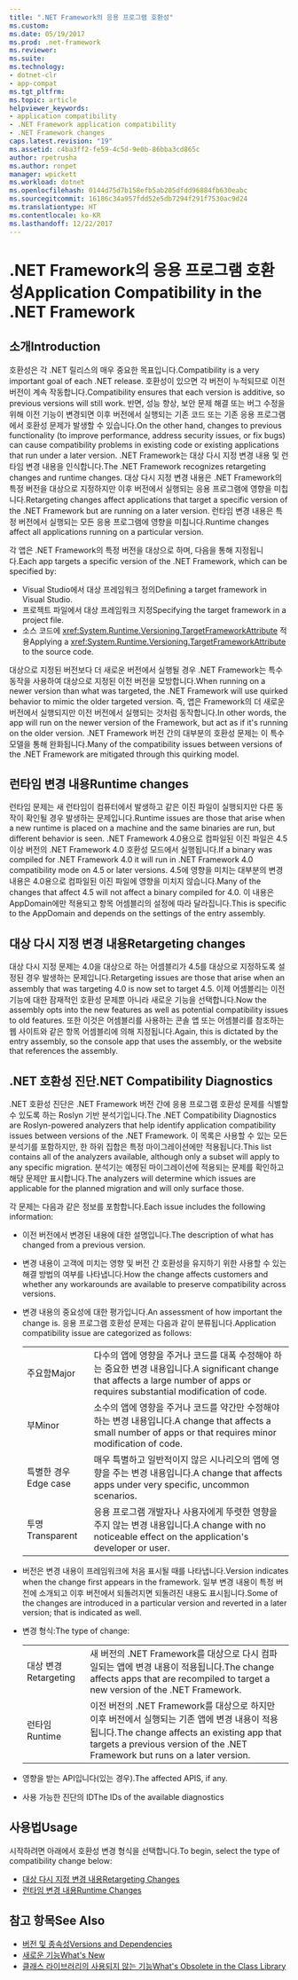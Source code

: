```yaml
---
title: ".NET Framework의 응용 프로그램 호환성"
ms.custom: 
ms.date: 05/19/2017
ms.prod: .net-framework
ms.reviewer: 
ms.suite: 
ms.technology:
- dotnet-clr
- app-compat
ms.tgt_pltfrm: 
ms.topic: article
helpviewer_keywords:
- application compatibility
- .NET Framework application compatibility
- .NET Framework changes
caps.latest.revision: "19"
ms.assetid: c4ba3ff2-fe59-4c5d-9e0b-86bba3cd865c
author: rpetrusha
ms.author: ronpet
manager: wpickett
ms.workload: dotnet
ms.openlocfilehash: 0144d75d7b158efb5ab205dfdd96884fb630eabc
ms.sourcegitcommit: 16186c34a957fdd52e5db7294f291f7530ac9d24
ms.translationtype: HT
ms.contentlocale: ko-KR
ms.lasthandoff: 12/22/2017
---
```

# <a name="application-compatibility-in-the-net-framework"></a><span data-ttu-id="83a45-102">.NET Framework의 응용 프로그램 호환성</span><span class="sxs-lookup"><span data-stu-id="83a45-102">Application Compatibility in the .NET Framework</span></span>

## <a name="introduction"></a><span data-ttu-id="83a45-103">소개</span><span class="sxs-lookup"><span data-stu-id="83a45-103">Introduction</span></span>
<span data-ttu-id="83a45-104">호환성은 각 .NET 릴리스의 매우 중요한 목표입니다.</span><span class="sxs-lookup"><span data-stu-id="83a45-104">Compatibility is a very important goal of each .NET release.</span></span> <span data-ttu-id="83a45-105">호환성이 있으면 각 버전이 누적되므로 이전 버전이 계속 작동합니다.</span><span class="sxs-lookup"><span data-stu-id="83a45-105">Compatibility ensures that each version is additive, so previous versions will still work.</span></span> <span data-ttu-id="83a45-106">반면, 성능 향상, 보안 문제 해결 또는 버그 수정을 위해 이전 기능이 변경되면 이후 버전에서 실행되는 기존 코드 또는 기존 응용 프로그램에서 호환성 문제가 발생할 수 있습니다.</span><span class="sxs-lookup"><span data-stu-id="83a45-106">On the other hand, changes to previous functionality (to improve performance, address security issues, or fix bugs) can cause compatibility problems in existing code or existing applications that run under a later version.</span></span> <span data-ttu-id="83a45-107">.NET Framework는 대상 다시 지정 변경 내용 및 런타임 변경 내용을 인식합니다.</span><span class="sxs-lookup"><span data-stu-id="83a45-107">The .NET Framework recognizes retargeting changes and runtime changes.</span></span> <span data-ttu-id="83a45-108">대상 다시 지정 변경 내용은 .NET Framework의 특정 버전을 대상으로 지정하지만 이후 버전에서 실행되는 응용 프로그램에 영향을 미칩니다.</span><span class="sxs-lookup"><span data-stu-id="83a45-108">Retargeting changes affect applications that target a specific version of the .NET Framework but are running on a later version.</span></span> <span data-ttu-id="83a45-109">런타임 변경 내용은 특정 버전에서 실행되는 모든 응용 프로그램에 영향을 미칩니다.</span><span class="sxs-lookup"><span data-stu-id="83a45-109">Runtime changes affect all applications running on a particular version.</span></span>

<span data-ttu-id="83a45-110">각 앱은 .NET Framework의 특정 버전을 대상으로 하며, 다음을 통해 지정됩니다.</span><span class="sxs-lookup"><span data-stu-id="83a45-110">Each app targets a specific version of the .NET Framework, which can be specified by:</span></span>

* <span data-ttu-id="83a45-111">Visual Studio에서 대상 프레임워크 정의</span><span class="sxs-lookup"><span data-stu-id="83a45-111">Defining a target framework in Visual Studio.</span></span>
* <span data-ttu-id="83a45-112">프로젝트 파일에서 대상 프레임워크 지정</span><span class="sxs-lookup"><span data-stu-id="83a45-112">Specifying the target framework in a project file.</span></span>
* <span data-ttu-id="83a45-113">소스 코드에 <xref:System.Runtime.Versioning.TargetFrameworkAttribute> 적용</span><span class="sxs-lookup"><span data-stu-id="83a45-113">Applying a <xref:System.Runtime.Versioning.TargetFrameworkAttribute> to the source code.</span></span>

<span data-ttu-id="83a45-114">대상으로 지정된 버전보다 더 새로운 버전에서 실행될 경우 .NET Framework는 특수 동작을 사용하여 대상으로 지정된 이전 버전을 모방합니다.</span><span class="sxs-lookup"><span data-stu-id="83a45-114">When running on a newer version than what was targeted, the .NET Framework will use quirked behavior to mimic the older targeted version.</span></span> <span data-ttu-id="83a45-115">즉, 앱은 Framework의 더 새로운 버전에서 실행되지만 이전 버전에서 실행되는 것처럼 동작합니다.</span><span class="sxs-lookup"><span data-stu-id="83a45-115">In other words, the app will run on the newer version of the Framework, but act as if it's running on the older version.</span></span> <span data-ttu-id="83a45-116">.NET Framework 버전 간의 대부분의 호환성 문제는 이 특수 모델을 통해 완화됩니다.</span><span class="sxs-lookup"><span data-stu-id="83a45-116">Many of the compatibility issues between versions of the .NET Framework are mitigated through this quirking model.</span></span>

## <a name="runtime-changes"></a><span data-ttu-id="83a45-117">런타임 변경 내용</span><span class="sxs-lookup"><span data-stu-id="83a45-117">Runtime changes</span></span>

<span data-ttu-id="83a45-118">런타임 문제는 새 런타임이 컴퓨터에서 발생하고 같은 이진 파일이 실행되지만 다른 동작이 확인될 경우 발생하는 문제입니다.</span><span class="sxs-lookup"><span data-stu-id="83a45-118">Runtime issues are those that arise when a new runtime is placed on a machine and the same binaries are run, but different behavior is seen.</span></span> <span data-ttu-id="83a45-119">.NET Framework 4.0용으로 컴파일된 이진 파일은 4.5 이상 버전의 .NET Framework 4.0 호환성 모드에서 실행됩니다.</span><span class="sxs-lookup"><span data-stu-id="83a45-119">If a binary was compiled for .NET Framework 4.0 it will run in .NET Framework 4.0 compatibility mode on 4.5 or later versions.</span></span> <span data-ttu-id="83a45-120">4.5에 영향을 미치는 대부분의 변경 내용은 4.0용으로 컴파일된 이진 파일에 영향을 미치지 않습니다.</span><span class="sxs-lookup"><span data-stu-id="83a45-120">Many of the changes that affect 4.5 will not affect a binary compiled for 4.0.</span></span> <span data-ttu-id="83a45-121">이 내용은 AppDomain에만 적용되고 항목 어셈블리의 설정에 따라 달라집니다.</span><span class="sxs-lookup"><span data-stu-id="83a45-121">This is specific to the AppDomain and depends on the settings of the entry assembly.</span></span>

## <a name="retargeting-changes"></a><span data-ttu-id="83a45-122">대상 다시 지정 변경 내용</span><span class="sxs-lookup"><span data-stu-id="83a45-122">Retargeting changes</span></span>

<span data-ttu-id="83a45-123">대상 다시 지정 문제는 4.0을 대상으로 하는 어셈블리가 4.5를 대상으로 지정하도록 설정된 경우 발생하는 문제입니다.</span><span class="sxs-lookup"><span data-stu-id="83a45-123">Retargeting issues are those that arise when an assembly that was targeting 4.0 is now set to target 4.5.</span></span> <span data-ttu-id="83a45-124">이제 어셈블리는 이전 기능에 대한 잠재적인 호환성 문제뿐 아니라 새로운 기능을 선택합니다.</span><span class="sxs-lookup"><span data-stu-id="83a45-124">Now the assembly opts into the new features as well as potential compatibility issues to old features.</span></span> <span data-ttu-id="83a45-125">또한 이것은 어셈블리를 사용하는 콘솔 앱 또는 어셈블리를 참조하는 웹 사이트와 같은 항목 어셈블리에 의해 지정됩니다.</span><span class="sxs-lookup"><span data-stu-id="83a45-125">Again, this is dictated by the entry assembly, so the console app that uses the assembly, or the website that references the assembly.</span></span>

## <a name="net-compatibility-diagnostics"></a><span data-ttu-id="83a45-126">.NET 호환성 진단</span><span class="sxs-lookup"><span data-stu-id="83a45-126">.NET Compatibility Diagnostics</span></span>

<span data-ttu-id="83a45-127">.NET 호환성 진단은 .NET Framework 버전 간에 응용 프로그램 호환성 문제를 식별할 수 있도록 하는 Roslyn 기반 분석기입니다.</span><span class="sxs-lookup"><span data-stu-id="83a45-127">The .NET Compatibility Diagnostics are Roslyn-powered analyzers that help identify application compatibility issues between versions of the .NET Framework.</span></span> <span data-ttu-id="83a45-128">이 목록은 사용할 수 있는 모든 분석기를 포함하지만, 한 하위 집합은 특정 마이그레이션에만 적용됩니다.</span><span class="sxs-lookup"><span data-stu-id="83a45-128">This list contains all of the analyzers available, although only a subset will apply to any specific migration.</span></span> <span data-ttu-id="83a45-129">분석기는 예정된 마이그레이션에 적용되는 문제를 확인하고 해당 문제만 표시합니다.</span><span class="sxs-lookup"><span data-stu-id="83a45-129">The analyzers will determine which issues are applicable for the planned migration and will only surface those.</span></span>

<span data-ttu-id="83a45-130">각 문제는 다음과 같은 정보를 포함합니다.</span><span class="sxs-lookup"><span data-stu-id="83a45-130">Each issue includes the following information:</span></span>

-   <span data-ttu-id="83a45-131">이전 버전에서 변경된 내용에 대한 설명입니다.</span><span class="sxs-lookup"><span data-stu-id="83a45-131">The description of what has changed from a previous version.</span></span>

-   <span data-ttu-id="83a45-132">변경 내용이 고객에 미치는 영향 및 버전 간 호환성을 유지하기 위한 사용할 수 있는 해결 방법의 여부를 나타냅니다.</span><span class="sxs-lookup"><span data-stu-id="83a45-132">How the change affects customers and whether any workarounds are available to preserve compatibility across versions.</span></span>

-   <span data-ttu-id="83a45-133">변경 내용의 중요성에 대한 평가입니다.</span><span class="sxs-lookup"><span data-stu-id="83a45-133">An assessment of how important the change is.</span></span> <span data-ttu-id="83a45-134">응용 프로그램 호환성 문제는 다음과 같이 분류됩니다.</span><span class="sxs-lookup"><span data-stu-id="83a45-134">Application compatibility issue are categorized as follows:</span></span>

    |   |   |
    |---|---|
    |<span data-ttu-id="83a45-135">주요함</span><span class="sxs-lookup"><span data-stu-id="83a45-135">Major</span></span>|<span data-ttu-id="83a45-136">다수의 앱에 영향을 주거나 코드를 대폭 수정해야 하는 중요한 변경 내용입니다.</span><span class="sxs-lookup"><span data-stu-id="83a45-136">A significant change that affects a large number of apps or requires substantial modification of code.</span></span>|
    |<span data-ttu-id="83a45-137">부</span><span class="sxs-lookup"><span data-stu-id="83a45-137">Minor</span></span>|<span data-ttu-id="83a45-138">소수의 앱에 영향을 주거나 코드를 약간만 수정해야 하는 변경 내용입니다.</span><span class="sxs-lookup"><span data-stu-id="83a45-138">A change that affects a small number of apps or that requires minor modification of code.</span></span>|
    |<span data-ttu-id="83a45-139">특별한 경우</span><span class="sxs-lookup"><span data-stu-id="83a45-139">Edge case</span></span>|<span data-ttu-id="83a45-140">매우 특별하고 일반적이지 않은 시나리오의 앱에 영향을 주는 변경 내용입니다.</span><span class="sxs-lookup"><span data-stu-id="83a45-140">A change that affects apps under very specific, uncommon scenarios.</span></span>|
    |<span data-ttu-id="83a45-141">투명</span><span class="sxs-lookup"><span data-stu-id="83a45-141">Transparent</span></span>|<span data-ttu-id="83a45-142">응용 프로그램 개발자나 사용자에게 뚜렷한 영향을 주지 않는 변경 내용입니다.</span><span class="sxs-lookup"><span data-stu-id="83a45-142">A change with no noticeable effect on the application's developer or user.</span></span>|

-   <span data-ttu-id="83a45-143">버전은 변경 내용이 프레임워크에 처음 표시될 때를 나타냅니다.</span><span class="sxs-lookup"><span data-stu-id="83a45-143">Version indicates when the change first appears in the framework.</span></span> <span data-ttu-id="83a45-144">일부 변경 내용이 특정 버전에 소개되고 이후 버전에서 되돌려지면 되돌려진 내용도 표시됩니다.</span><span class="sxs-lookup"><span data-stu-id="83a45-144">Some of the changes are introduced in a particular version and reverted in a later version; that is indicated as well.</span></span>

-   <span data-ttu-id="83a45-145">변경 형식:</span><span class="sxs-lookup"><span data-stu-id="83a45-145">The type of change:</span></span>

    |   |   |
    |---|---|
    |<span data-ttu-id="83a45-146">대상 변경</span><span class="sxs-lookup"><span data-stu-id="83a45-146">Retargeting</span></span>|<span data-ttu-id="83a45-147">새 버전의 .NET Framework를 대상으로 다시 컴파일되는 앱에 변경 내용이 적용됩니다.</span><span class="sxs-lookup"><span data-stu-id="83a45-147">The change affects apps that are recompiled to target a new version of the .NET Framework.</span></span>|
    |<span data-ttu-id="83a45-148">런타임</span><span class="sxs-lookup"><span data-stu-id="83a45-148">Runtime</span></span>|<span data-ttu-id="83a45-149">이전 버전의 .NET Framework를 대상으로 하지만 이후 버전에서 실행되는 기존 앱에 변경 내용이 적용됩니다.</span><span class="sxs-lookup"><span data-stu-id="83a45-149">The change affects an existing app that targets a previous version of the .NET Framework but runs on a later version.</span></span>|

-   <span data-ttu-id="83a45-150">영향을 받는 API입니다(있는 경우).</span><span class="sxs-lookup"><span data-stu-id="83a45-150">The affected APIS, if any.</span></span>

-   <span data-ttu-id="83a45-151">사용 가능한 진단의 ID</span><span class="sxs-lookup"><span data-stu-id="83a45-151">The IDs of the available diagnostics</span></span>

## <a name="usage"></a><span data-ttu-id="83a45-152">사용법</span><span class="sxs-lookup"><span data-stu-id="83a45-152">Usage</span></span>
<span data-ttu-id="83a45-153">시작하려면 아래에서 호환성 변경 형식을 선택합니다.</span><span class="sxs-lookup"><span data-stu-id="83a45-153">To begin, select the type of compatibility change below:</span></span>

* [<span data-ttu-id="83a45-154">대상 다시 지정 변경 내용</span><span class="sxs-lookup"><span data-stu-id="83a45-154">Retargeting Changes</span></span>](./retargeting/index.md)
* [<span data-ttu-id="83a45-155">런타임 변경 내용</span><span class="sxs-lookup"><span data-stu-id="83a45-155">Runtime Changes</span></span>](./runtime/index.md)


## <a name="see-also"></a><span data-ttu-id="83a45-156">참고 항목</span><span class="sxs-lookup"><span data-stu-id="83a45-156">See Also</span></span>

* [<span data-ttu-id="83a45-157">버전 및 종속성</span><span class="sxs-lookup"><span data-stu-id="83a45-157">Versions and Dependencies</span></span>](../../../docs/framework/migration-guide/versions-and-dependencies.md)
* [<span data-ttu-id="83a45-158">새로운 기능</span><span class="sxs-lookup"><span data-stu-id="83a45-158">What's New</span></span>](../../../docs/framework/whats-new/index.md)
* [<span data-ttu-id="83a45-159">클래스 라이브러리의 사용되지 않는 기능</span><span class="sxs-lookup"><span data-stu-id="83a45-159">What's Obsolete in the Class Library</span></span>](../../../docs/framework/whats-new/whats-obsolete.md)
